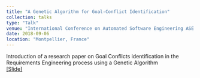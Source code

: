 ```yaml
---
title: "A Genetic Algorithm for Goal-Conflict Identification"
collection: talks
type: "Talk"
venue: "International Conference on Automated Software Engineering ASE 2018"
date: 2018-09-06
location: "Montpellier, France"
---
```


Introduction of a research paper on Goal Conflicts identification in the Requirements Engineering process using a Genetic Algorithm <br>
[[Slide]](http://facumolina.github.io/files/ase2018-goal-conflict-learning.pdf)